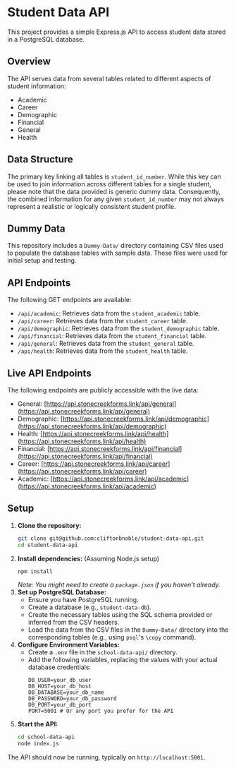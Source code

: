 # Student Data API

This project provides a simple Express.js API to access student data stored in a PostgreSQL database.

## Overview

The API serves data from several tables related to different aspects of student information:

- Academic
- Career
- Demographic
- Financial
- General
- Health

## Data Structure

The primary key linking all tables is `student_id_number`. While this key can be used to join information across different tables for a single student, please note that the data provided is generic dummy data. Consequently, the combined information for any given `student_id_number` may not always represent a realistic or logically consistent student profile.

## Dummy Data

This repository includes a `Dummy-Data/` directory containing CSV files used to populate the database tables with sample data. These files were used for initial setup and testing.

## API Endpoints

The following GET endpoints are available:

- `/api/academic`: Retrieves data from the `student_academic` table.
- `/api/career`: Retrieves data from the `student_career` table.
- `/api/demographic`: Retrieves data from the `student_demographic` table.
- `/api/financial`: Retrieves data from the `student_financial` table.
- `/api/general`: Retrieves data from the `student_general` table.
- `/api/health`: Retrieves data from the `student_health` table.

## Live API Endpoints

The following endpoints are publicly accessible with the live data:

- General: [https://api.stonecreekforms.link/api/general](https://api.stonecreekforms.link/api/general)
- Demographic: [https://api.stonecreekforms.link/api/demographic](https://api.stonecreekforms.link/api/demographic)
- Health: [https://api.stonecreekforms.link/api/health](https://api.stonecreekforms.link/api/health)
- Financial: [https://api.stonecreekforms.link/api/financial](https://api.stonecreekforms.link/api/financial)
- Career: [https://api.stonecreekforms.link/api/career](https://api.stonecreekforms.link/api/career)
- Academic: [https://api.stonecreekforms.link/api/academic](https://api.stonecreekforms.link/api/academic)

## Setup

1.  **Clone the repository:**
    ```bash
    git clone git@github.com:cliftonbnoble/student-data-api.git
    cd student-data-api
    ```
2.  **Install dependencies:** (Assuming Node.js setup)
    ```bash
    npm install
    ```
    _Note: You might need to create a `package.json` if you haven't already._
3.  **Set up PostgreSQL Database:**
    - Ensure you have PostgreSQL running.
    - Create a database (e.g., `student-data-db`).
    - Create the necessary tables using the SQL schema provided or inferred from the CSV headers.
    - Load the data from the CSV files in the `Dummy-Data/` directory into the corresponding tables (e.g., using `psql`'s `\copy` command).
4.  **Configure Environment Variables:**
    - Create a `.env` file in the `school-data-api/` directory.
    - Add the following variables, replacing the values with your actual database credentials:
      ```env
      DB_USER=your_db_user
      DB_HOST=your_db_host
      DB_DATABASE=your_db_name
      DB_PASSWORD=your_db_password
      DB_PORT=your_db_port
      PORT=5001 # Or any port you prefer for the API
      ```
5.  **Start the API:**
    ```bash
    cd school-data-api
    node index.js
    ```

The API should now be running, typically on `http://localhost:5001`.
